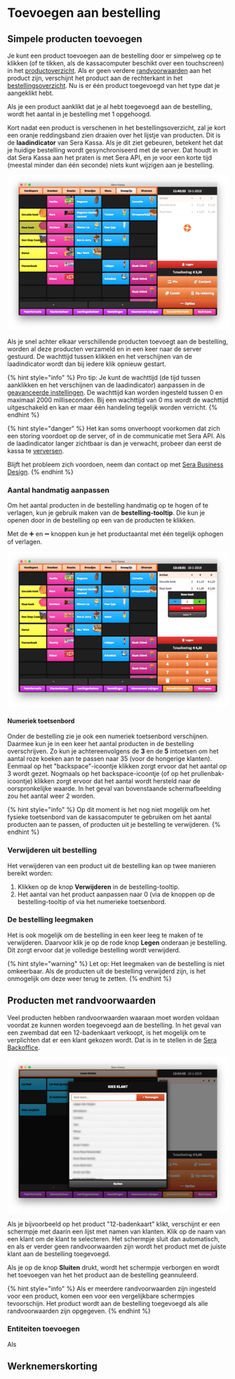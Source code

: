 # Toevoegen aan bestelling

## Simpele producten toevoegen

Je kunt een product toevoegen aan de bestelling door er simpelweg op te klikken \(of te tikken, als de kassacomputer beschikt over een touchscreen\) in het [productoverzicht](../hoofdscherm.md#productoverzicht). Als er geen verdere [randvoorwaarden](toevoegen-aan-winkelwagen.md#producten-met-randvoorwaarden) aan het product zijn, verschijnt het product aan de rechterkant in het [bestellingsoverzicht](../hoofdscherm.md#bestelling-en-betaling). Nu is er één product toegevoegd van het type dat je aangeklikt hebt.

Als je een product aanklikt dat je al hebt toegevoegd aan de bestelling, wordt het aantal in je bestelling met 1 opgehoogd.

Kort nadat een product is verschenen in het bestellingsoverzicht, zal je kort een oranje reddingsband zien draaien over het lijstje van producten. Dit is de **laadindicator** van Sera Kassa. Als je dit ziet gebeuren, betekent het dat je huidige bestelling wordt gesynchroniseerd met de server. Dat houdt in dat Sera Kassa aan het praten is met Sera API, en je voor een korte tijd \(meestal minder dan één seconde\) niets kunt wijzigen aan je bestelling.

![De laadindicator is zichtbaar.](../../.gitbook/assets/05-load_indicator.png)

Als je snel achter elkaar verschillende producten toevoegt aan de bestelling, worden al deze producten verzameld en in een keer naar de server gestuurd. De wachttijd tussen klikken en het verschijnen van de laadindicator wordt dan bij iedere klik opnieuw gestart.

{% hint style="info" %}
Pro tip: Je kunt de wachttijd \(de tijd tussen aanklikken en het verschijnen van de laadindicator\) aanpassen in de [geavanceerde instellingen](../../klaarmaken-voor-gebruik/instellingen.md#geavanceerde-instellingen). De wachttijd kan worden ingesteld tussen 0  en maximaal 2000 milliseconden. Bij een wachttijd van 0 ms wordt de wachttijd uitgeschakeld en kan er maar één handeling tegelijk worden verricht.
{% endhint %}

{% hint style="danger" %}
Het kan soms onverhoopt voorkomen dat zich een storing voordoet op de server, of in de communicatie met Sera API. Als de laadindicator langer zichtbaar is dan je verwacht, probeer dan eerst de kassa te [verversen](../complexe-producten-bestellen.md#kassa-verversen).

Blijft het probleem zich voordoen, neem dan contact op met [Sera Business Design](https://www.sera.nl/contact.html).
{% endhint %}

### Aantal handmatig aanpassen

Om het aantal producten in de bestelling handmatig op te hogen of te verlagen, kun je gebruik maken van de **bestelling-tooltip**. Die kun je openen door in de bestelling op een van de producten te klikken.

Met de ➕ en ➖ knoppen kun je het productaantal met één tegelijk ophogen of verlagen.

![De bestelling-tooltip](../../.gitbook/assets/05-editor.png)

#### Numeriek toetsenbord

Onder de bestelling zie je ook een numeriek toetsenbord verschijnen. Daarmee kun je in een keer het aantal producten in de bestelling overschrijven. Zo kun je achtereenvolgens de **3** en de **5** intoetsen om het aantal roze koeken aan te passen naar 35 \(voor de hongerige klanten\). Eenmaal op het "backspace"-icoontje klikken zorgt ervoor dat het aantal op 3 wordt gezet. Nogmaals op het backspace-icoontje \(of op het prullenbak-icoontje\) klikken zorgt ervoor dat het aantal wordt hersteld naar de oorspronkelijke waarde. In het geval van bovenstaande schermafbeelding zou het aantal weer 2 worden.

{% hint style="info" %}
Op dit moment is het nog niet mogelijk om het fysieke toetsenbord van de kassacomputer te gebruiken om het aantal producten aan te passen, of producten uit je bestelling te verwijderen.
{% endhint %}

### Verwijderen uit bestelling

Het verwijderen van een product uit de bestelling kan op twee manieren bereikt worden:

1. Klikken op de knop **Verwijderen** in de bestelling-tooltip.
2. Het aantal van het product aanpassen naar 0 \(via de knoppen op de bestelling-tooltip of via het numerieke toetsenbord.

### De bestelling leegmaken

Het is ook mogelijk om de bestelling in een keer leeg te maken of te verwijderen. Daarvoor klik je op de rode knop **Legen** onderaan je bestelling. Dit zorgt ervoor dat je volledige bestelling wordt verwijderd.

{% hint style="warning" %}
Let op: Het leegmaken van de bestelling is niet omkeerbaar. Als de producten uit de bestelling verwijderd zijn, is het onmogelijk om deze weer terug te zetten.
{% endhint %}

## Producten met randvoorwaarden

Veel producten hebben randvoorwaarden waaraan moet worden voldaan voordat ze kunnen worden toegevoegd aan de bestelling. In het geval van een zwembad dat een 12-badenkaart verkoopt, is het mogelijk om te verplichten dat er een klant gekozen wordt. Dat is in te stellen in de [Sera Backoffice](../../sera-kassa-beheren/producten-toevoegen-of-wijzigen.md).

![In dit scherm kies je een klant die vereist is voor een product.](../../.gitbook/assets/06-customer.png)

Als je bijvoorbeeld op het product "12-badenkaart" klikt, verschijnt er een schermpje met daarin een lijst met namen van klanten. Klik op de naam van een klant om de klant te selecteren. Het schermpje sluit dan automatisch, en als er verder geen randvoorwaarden zijn wordt het product met de juiste klant aan de bestelling toegevoegd.

Als je op de knop **Sluiten** drukt, wordt het schermpje verborgen en wordt het toevoegen van het het product aan de bestelling geannuleerd.

{% hint style="info" %}
Als er meerdere randvoorwaarden zijn ingesteld voor een product, komen een voor een vergelijkbare schermpjes tevoorschijn. Het product wordt aan de bestelling toegevoegd als alle randvoorwaarden zijn opgegeven.
{% endhint %}

### Entiteiten toevoegen

Als 

## Werknemerskorting



